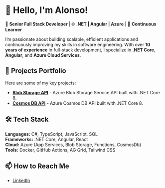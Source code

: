 # 👋 Hello, I'm Alonso!

🎯 **Senior Full Stack Developer** | 🌐 **.NET | Angular | Azure** | 🧠 **Continuous Learner**

I’m passionate about building scalable, efficient applications and continuously improving my skills in software engineering. With over **10 years of experience** in full-stack development, I specialize in **.NET Core**, **Angular**, and **Azure Cloud Services**.

## 🚀 Projects Portfolio
Here are some of my key projects:
- [**Blob Storage API**](https://github.com/alonsoegm/BlobStorageApi) - Azure Blob Storage Service API built with .NET Core 8.
- [**Cosmos DB API**](https://github.com/alonsoegm/CosmosDbAPI) - Azure Cosmos DB API built with .NET Core 8.

## 🛠️ Tech Stack
**Languages:** C#, TypeScript, JavaScript, SQL  
**Frameworks:** .NET Core, Angular, React  
**Cloud:** Azure (App Services, Blob Storage, Functions, CosmosDb)  
**Tools:** Docker, GitHub Actions, AG Grid, Tailwind CSS  

## 📫 How to Reach Me
- [LinkedIn](https://www.linkedin.com/in/alonsogallegosmesen)
